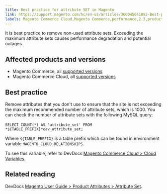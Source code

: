 ```yaml
---
title: Best practice for attribute SET in Magento
link: https://support.magento.com/hc/en-us/articles/360045041092-Best-practice-for-attribute-SET-in-Magento
labels: Magento Commerce Cloud,Magento Commerce,performance,2.3,product,MySQL,best practices,2.3.x,2.4,attribute,2.4.x,set
---
```


<p>It is best practice to remove non-used attribute sets. Exceeding the maximum attribute sets causes performance degradation and potential outages. </p>
<h2>Affected products and versions</h2>
<ul>
<li>Magento Commerce, all <a href="https://magento.com/sites/default/files/magento-software-lifecycle-policy.pdf">supported versions</a> </li>
<li>Magento Commerce Cloud, all <a href="https://magento.com/sites/default/files/magento-software-lifecycle-policy.pdf">supported versions</a>
</li>
</ul>
<h2>Best practice</h2>
<p>Remove attributes that you don't use to ensure that the site is not exceeding the maximum recommended number of attribute sets, which is 1000. You can check the number of attribute sets with the following MySQL query:<br/> <br/> <code>SELECT COUNT(*) AS 'attribute_set' FROM *${TABLE_PREFIX}*eav_attribute_set;</code></p>
<p>Where <code>${TABLE_PREFIX}</code> is a table prefix which can be found in environment variable <code>MAGENTO_CLOUD_RELATIONSHIPS</code>.</p>
<p>To see this variable, refer to DevDocs <a href="https://devdocs.magento.com/cloud/env/variables-cloud.html">Magento Commerce Cloud &gt; Cloud Variables</a>.  </p>
<h2>Related reading</h2>
<p>DevDocs <a href="https://docs.magento.com/user-guide/stores/attribute-sets.html?itm_source=devdocs&amp;itm_medium=quick_search&amp;itm_campaign=federated_search&amp;itm_term=attribut&amp;_ga=2.117581577.1025526503.1592831910-1966917137.1591621744">Magento User Guide &gt; Product Attributes &gt; Attribute Set</a>. </p>